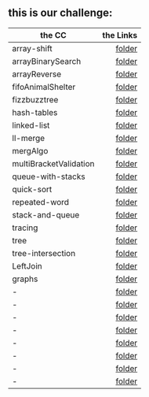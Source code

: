 ## this is our challenge:

|__the CC__    | __the Links__|
| ------------ | ------------:|
|   array-shift | [folder](https://github.com/401-advanced-javascript-ammar-hariry/data-structures-and-algorithms/tree/master/array-shift)   |
|   arrayBinarySearch | [folder](https://github.com/401-advanced-javascript-ammar-hariry/data-structures-and-algorithms/tree/master/arrayBinarySearch)   |
|   arrayReverse | [folder](https://github.com/401-advanced-javascript-ammar-hariry/data-structures-and-algorithms/tree/master/arrayReverse)   |
|   fifoAnimalShelter | [folder](https://github.com/401-advanced-javascript-ammar-hariry/data-structures-and-algorithms/tree/master/fifoAnimalShelter)   |
|   fizzbuzztree | [folder](https://github.com/401-advanced-javascript-ammar-hariry/data-structures-and-algorithms/tree/master/fizzbuzztree)   |
|   hash-tables | [folder](https://github.com/401-advanced-javascript-ammar-hariry/data-structures-and-algorithms/tree/master/hash-tables)   | 
|   linked-list | [folder](https://github.com/401-advanced-javascript-ammar-hariry/data-structures-and-algorithms/tree/master/linked-list)   |
|   ll-merge | [folder](https://github.com/401-advanced-javascript-ammar-hariry/data-structures-and-algorithms/tree/master/ll-merge)   |
|   mergAlgo | [folder](https://github.com/401-advanced-javascript-ammar-hariry/data-structures-and-algorithms/tree/master/mergAlgo)   |
|   multiBracketValidation | [folder](https://github.com/401-advanced-javascript-ammar-hariry/data-structures-and-algorithms/tree/master/multiBracketValidation)   |
|   queue-with-stacks | [folder](https://github.com/401-advanced-javascript-ammar-hariry/data-structures-and-algorithms/tree/master/queue-with-stacks)   |
|   quick-sort | [folder](https://github.com/401-advanced-javascript-ammar-hariry/data-structures-and-algorithms/tree/master/quick-sort)   |
|   repeated-word | [folder](https://github.com/401-advanced-javascript-ammar-hariry/data-structures-and-algorithms/tree/master/repeated-word)   |
|   stack-and-queue | [folder](https://github.com/401-advanced-javascript-ammar-hariry/data-structures-and-algorithms/tree/master/stack-and-queue)   |
|   tracing | [folder](https://github.com/401-advanced-javascript-ammar-hariry/data-structures-and-algorithms/tree/master/tracing)   |
|   tree | [folder](https://github.com/401-advanced-javascript-ammar-hariry/data-structures-and-algorithms/tree/master/tree)   |
|   tree-intersection | [folder](https://github.com/401-advanced-javascript-ammar-hariry/data-structures-and-algorithms/tree/master/tree-intersection)   |
|   LeftJoin | [folder](https://github.com/401-advanced-javascript-ammar-hariry/data-structures-and-algorithms/tree/master/LeftJoin)   |
|   graphs | [folder](https://github.com/401-advanced-javascript-ammar-hariry/data-structures-and-algorithms/tree/master/graphs)   |
|   - | [folder]()   |
|   - | [folder]()   |
|   - | [folder]()   |
|   - | [folder]()   |
|   - | [folder]()   |
|   - | [folder]()   |
|   - | [folder]()   |
|   - | [folder]()   |
